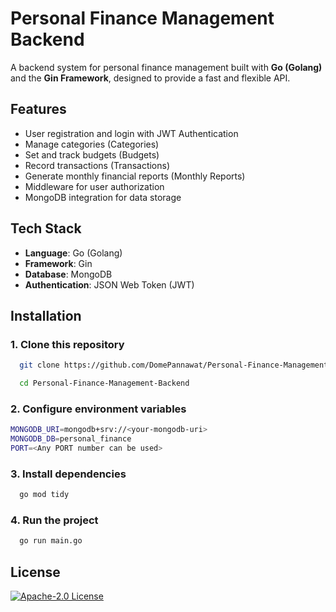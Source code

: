 
# Personal Finance Management Backend

A backend system for personal finance management built with **Go (Golang)** and the **Gin Framework**, designed to provide a fast and flexible API. 


## Features

- User registration and login with JWT Authentication
- Manage categories (Categories)
- Set and track budgets (Budgets)
- Record transactions (Transactions)
- Generate monthly financial reports (Monthly Reports)
- Middleware for user authorization
- MongoDB integration for data storage

## Tech Stack

- **Language**: Go (Golang)
- **Framework**: Gin
- **Database**: MongoDB
- **Authentication**: JSON Web Token (JWT)


## Installation

### 1. Clone this repository

```bash
  git clone https://github.com/DomePannawat/Personal-Finance-Management-Backend.git
```
```bash
  cd Personal-Finance-Management-Backend
```
    
### 2. Configure environment variables
```bash
MONGODB_URI=mongodb+srv://<your-mongodb-uri>
MONGODB_DB=personal_finance
PORT=<Any PORT number can be used>

```

### 3. Install dependencies
```bash
  go mod tidy

```

### 4. Run the project
```bash
  go run main.go

```

## License

[![Apache-2.0 License](https://img.shields.io/badge/license-Apache%202.0-blue?style=flat-square)](https://www.apache.org/licenses/LICENSE-2.0)
